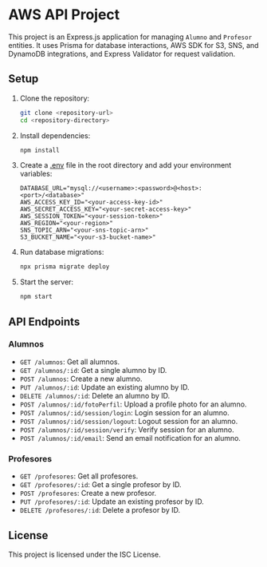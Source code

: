 # AWS API Project

This project is an Express.js application for managing `Alumno` and `Profesor` entities. It uses Prisma for database interactions, AWS SDK for S3, SNS, and DynamoDB integrations, and Express Validator for request validation.

## Setup

1. Clone the repository:
    ```sh
    git clone <repository-url>
    cd <repository-directory>
    ```

2. Install dependencies:
    ```sh
    npm install
    ```

3. Create a [.env](http://_vscodecontentref_/16) file in the root directory and add your environment variables:
    ```env
    DATABASE_URL="mysql://<username>:<password>@<host>:<port>/<database>"
    AWS_ACCESS_KEY_ID="<your-access-key-id>"
    AWS_SECRET_ACCESS_KEY="<your-secret-access-key>"
    AWS_SESSION_TOKEN="<your-session-token>"
    AWS_REGION="<your-region>"
    SNS_TOPIC_ARN="<your-sns-topic-arn>"
    S3_BUCKET_NAME="<your-s3-bucket-name>"
    ```

4. Run database migrations:
    ```sh
    npx prisma migrate deploy
    ```

5. Start the server:
    ```sh
    npm start
    ```

## API Endpoints

### Alumnos

- `GET /alumnos`: Get all alumnos.
- `GET /alumnos/:id`: Get a single alumno by ID.
- `POST /alumnos`: Create a new alumno.
- `PUT /alumnos/:id`: Update an existing alumno by ID.
- `DELETE /alumnos/:id`: Delete an alumno by ID.
- `POST /alumnos/:id/fotoPerfil`: Upload a profile photo for an alumno.
- `POST /alumnos/:id/session/login`: Login session for an alumno.
- `POST /alumnos/:id/session/logout`: Logout session for an alumno.
- `POST /alumnos/:id/session/verify`: Verify session for an alumno.
- `POST /alumnos/:id/email`: Send an email notification for an alumno.

### Profesores

- `GET /profesores`: Get all profesores.
- `GET /profesores/:id`: Get a single profesor by ID.
- `POST /profesores`: Create a new profesor.
- `PUT /profesores/:id`: Update an existing profesor by ID.
- `DELETE /profesores/:id`: Delete a profesor by ID.

## License

This project is licensed under the ISC License.